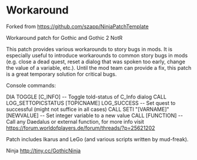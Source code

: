 Workaround
==========

Forked from https://github.com/szapp/NinjaPatchTemplate


Workaround patch for Gothic and Gothic 2 NotR

This patch provides various workarounds to story bugs in mods. It is especially useful to introduce workarounds to
common story bugs in mods (e.g. close a dead quest, reset a dialog that was spoken too early, change the value of a
variable, etc.). Until the mod team can provide a fix, this patch is a great temporary solution for critical bugs.


Console commands:

DIA TOGGLE [C_INFO]                                 -- Toggle told-status of C_Info dialog
CALL LOG_SETTOPICSTATUS [TOPICNAME] LOG_SUCCESS     -- Set quest to successful (might not suffice in all cases)
CALL SETI "[VARNAME]" [NEWVALUE]                    -- Set integer variable to a new value
CALL [FUNCTION]                                     -- Call any Daedalus or external function, for more info visit
                                                       https://forum.worldofplayers.de/forum/threads/?p=25621202


Patch includes Ikarus and LeGo (and various scripts written by mud-freak).


Ninja <http://tiny.cc/GothicNinja>
